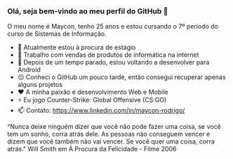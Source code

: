 ### Olá, seja bem-vindo ao meu perfil do GitHub 👋

O meu nome é Maycon, tenho 25 anos e estou cursando o 7º período do curso de Sistemas de Informação.

- 👯 Atualmente estou à procura de estágio
- 🔭 Trabalho com vendas de produtos de informática na internet
- 🌱 Depois de um tempo parado, estou voltando a desenvolver para Android
- 😔 Conheci o GitHub um pouco tarde, então consegui recuperar apenas alguns projetos
- ❤️ A minha paixão é desenvolvimento Web e Mobile
- ⚡ Eu jogo Counter-Strike: Global Offensive (CS:GO)
- 📫 Contato: https://www.linkedin.com/in/maycon-rodrigo/

“Nunca deixe ninguém dizer que você não pode fazer uma coisa, se você tem um sonho, corra atrás dele. As pessoas não conseguem vencer e dizem que você também não vai vencer. Se você quer uma coisa, corra atrás." Will Smith em À Procura da Felicidade - Filme 2006
